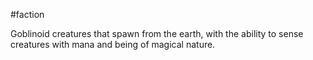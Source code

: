 #faction 

Goblinoid creatures that spawn from the earth, with the ability to sense creatures with mana and being of magical nature.